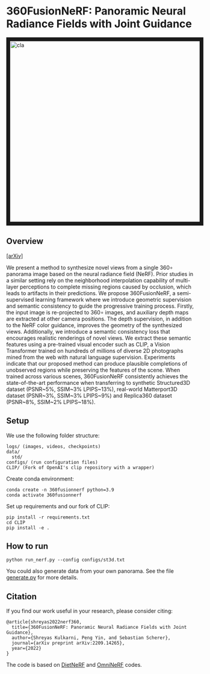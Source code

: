 # 360FusionNeRF: Panoramic Neural Radiance Fields with Joint Guidance


<a href="https://www.youtube.com/embed/JN0OsU-92XA" target="_blank"><img src="http://img.youtube.com/vi/JN0OsU-92XA/0.jpg" 
alt="cla" width="640" height="480" border="10" /></a>

## Overview

[[arXiv]](https://arxiv.org/abs/2209.14265)

 We present a method to synthesize novel views from a single 360∘ panorama image based on the neural radiance field (NeRF). Prior studies in a similar setting rely on the neighborhood interpolation capability of multi-layer perceptions to complete missing regions caused by occlusion, which leads to artifacts in their predictions. We propose 360FusionNeRF, a semi-supervised learning framework where we introduce geometric supervision and semantic consistency to guide the progressive training process. Firstly, the input image is re-projected to 360∘ images, and auxiliary depth maps are extracted at other camera positions. The depth supervision, in addition to the NeRF color guidance, improves the geometry of the synthesized views. Additionally, we introduce a semantic consistency loss that encourages realistic renderings of novel views. We extract these semantic features using a pre-trained visual encoder such as CLIP, a Vision Transformer trained on hundreds of millions of diverse 2D photographs mined from the web with natural language supervision. Experiments indicate that our proposed method can produce plausible completions of unobserved regions while preserving the features of the scene. When trained across various scenes, 360FusionNeRF consistently achieves the state-of-the-art performance when transferring to synthetic Structured3D dataset (PSNR\~5%, SSIM\~3% LPIPS\~13%), real-world Matterport3D dataset (PSNR\~3%, SSIM\~3% LPIPS\~9%) and Replica360 dataset (PSNR\~8%, SSIM\~2% LPIPS\~18%).



## Setup

We use the following folder structure:
```
logs/ (images, videos, checkpoints)
data/
  std/
configs/ (run configuration files)
CLIP/ (Fork of OpenAI's clip repository with a wrapper)
```

Create conda environment:
```
conda create -n 360fusionnerf python=3.9
conda activate 360fusionnerf
```

Set up requirements and our fork of CLIP:
```
pip install -r requirements.txt
cd CLIP
pip install -e .
```

## How to run
```
python run_nerf.py --config configs/st3d.txt
```

You could also generate data from your own panorama.
See the file [generate.py](https://github.com/MetaSLAM/360FusionNeRF/tree/main/generate_data/generate.py) for more details.

## Citation
If you find our work useful in your research, please consider citing:

	@article{shreyas2022nerf360,
	  title={360FusionNeRF: Panoramic Neural Radiance Fields with Joint Guidance},
	  author={Shreyas Kulkarni, Peng Yin, and Sebastian Scherer},
	  journal={arXiv preprint arXiv:2209.14265},
	  year={2022}
	}
   
The code is based on [DietNeRF](https://github.com/ajayjain/DietNeRF) and [OmniNeRF](https://github.com/cyhsu14/OmniNeRF) codes.
